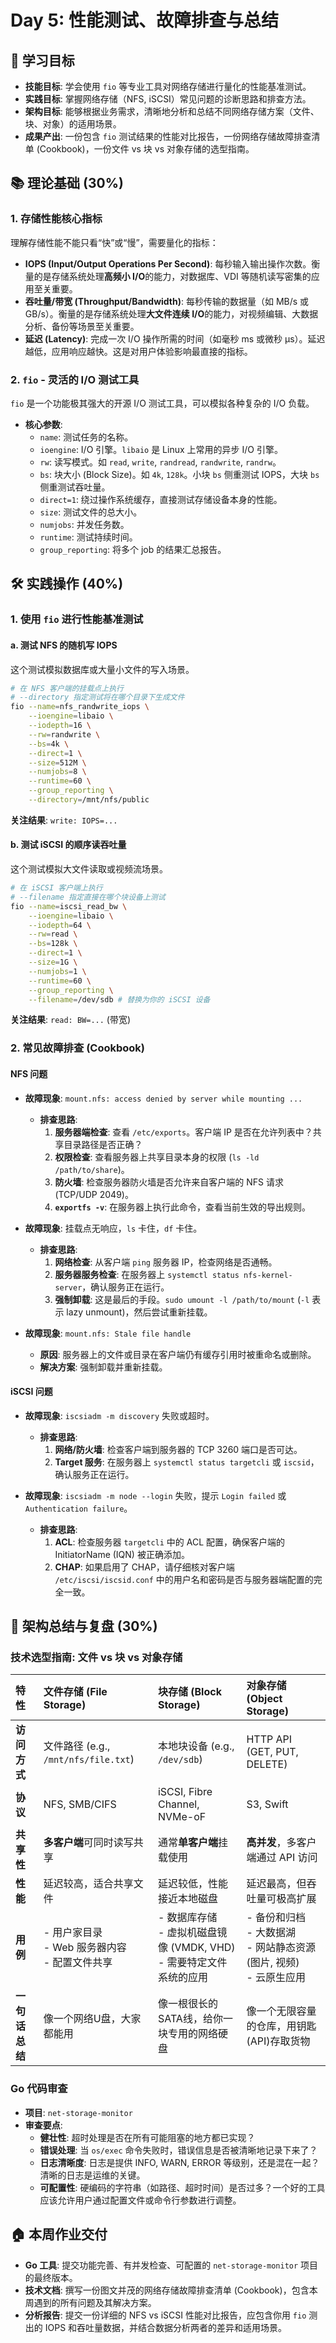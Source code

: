 # Day 5: 性能测试、故障排查与总结

## 🎯 学习目标
- **技能目标**: 学会使用 `fio` 等专业工具对网络存储进行量化的性能基准测试。
- **实践目标**: 掌握网络存储（NFS, iSCSI）常见问题的诊断思路和排查方法。
- **架构目标**: 能够根据业务需求，清晰地分析和总结不同网络存储方案（文件、块、对象）的适用场景。
- **成果产出**: 一份包含 `fio` 测试结果的性能对比报告，一份网络存储故障排查清单 (Cookbook)，一份文件 vs 块 vs 对象存储的选型指南。

## 📚 理论基础 (30%)

### 1. 存储性能核心指标
理解存储性能不能只看“快”或“慢”，需要量化的指标：
- **IOPS (Input/Output Operations Per Second)**: 每秒输入输出操作次数。衡量的是存储系统处理**高频小 I/O**的能力，对数据库、VDI 等随机读写密集的应用至关重要。
- **吞吐量/带宽 (Throughput/Bandwidth)**: 每秒传输的数据量（如 MB/s 或 GB/s）。衡量的是存储系统处理**大文件连续 I/O**的能力，对视频编辑、大数据分析、备份等场景至关重要。
- **延迟 (Latency)**: 完成一次 I/O 操作所需的时间（如毫秒 ms 或微秒 μs）。延迟越低，应用响应越快。这是对用户体验影响最直接的指标。

### 2. `fio` - 灵活的 I/O 测试工具
`fio` 是一个功能极其强大的开源 I/O 测试工具，可以模拟各种复杂的 I/O 负载。
- **核心参数**:
  - `name`: 测试任务的名称。
  - `ioengine`: I/O 引擎。`libaio` 是 Linux 上常用的异步 I/O 引擎。
  - `rw`: 读写模式。如 `read`, `write`, `randread`, `randwrite`, `randrw`。
  - `bs`: 块大小 (Block Size)。如 `4k`, `128k`。小块 `bs` 侧重测试 IOPS，大块 `bs` 侧重测试吞吐量。
  - `direct=1`: 绕过操作系统缓存，直接测试存储设备本身的性能。
  - `size`: 测试文件的总大小。
  - `numjobs`: 并发任务数。
  - `runtime`: 测试持续时间。
  - `group_reporting`: 将多个 job 的结果汇总报告。

## 🛠️ 实践操作 (40%)

### 1. 使用 `fio` 进行性能基准测试

#### a. 测试 NFS 的随机写 IOPS
这个测试模拟数据库或大量小文件的写入场景。
```bash
# 在 NFS 客户端的挂载点上执行
# --directory 指定测试将在哪个目录下生成文件
fio --name=nfs_randwrite_iops \
    --ioengine=libaio \
    --iodepth=16 \
    --rw=randwrite \
    --bs=4k \
    --direct=1 \
    --size=512M \
    --numjobs=8 \
    --runtime=60 \
    --group_reporting \
    --directory=/mnt/nfs/public
```
**关注结果**: `write: IOPS=...`

#### b. 测试 iSCSI 的顺序读吞吐量
这个测试模拟大文件读取或视频流场景。
```bash
# 在 iSCSI 客户端上执行
# --filename 指定直接在哪个块设备上测试
fio --name=iscsi_read_bw \
    --ioengine=libaio \
    --iodepth=64 \
    --rw=read \
    --bs=128k \
    --direct=1 \
    --size=1G \
    --numjobs=1 \
    --runtime=60 \
    --group_reporting \
    --filename=/dev/sdb # 替换为你的 iSCSI 设备
```
**关注结果**: `read: BW=...` (带宽)

### 2. 常见故障排查 (Cookbook)

#### NFS 问题
- **故障现象**: `mount.nfs: access denied by server while mounting ...`
  - **排查思路**:
    1. **服务器端检查**: 查看 `/etc/exports`。客户端 IP 是否在允许列表中？共享目录路径是否正确？
    2. **权限检查**: 查看服务器上共享目录本身的权限 (`ls -ld /path/to/share`)。
    3. **防火墙**: 检查服务器防火墙是否允许来自客户端的 NFS 请求 (TCP/UDP 2049)。
    4. **`exportfs -v`**: 在服务器上执行此命令，查看当前生效的导出规则。

- **故障现象**: 挂载点无响应，`ls` 卡住，`df` 卡住。
  - **排查思路**:
    1. **网络检查**: 从客户端 `ping` 服务器 IP，检查网络是否通畅。
    2. **服务器服务检查**: 在服务器上 `systemctl status nfs-kernel-server`，确认服务正在运行。
    3. **强制卸载**: 这是最后的手段。`sudo umount -l /path/to/mount` (`-l` 表示 lazy unmount)，然后尝试重新挂载。

- **故障现象**: `mount.nfs: Stale file handle`
  - **原因**: 服务器上的文件或目录在客户端仍有缓存引用时被重命名或删除。
  - **解决方案**: 强制卸载并重新挂载。

#### iSCSI 问题
- **故障现象**: `iscsiadm -m discovery` 失败或超时。
  - **排查思路**:
    1. **网络/防火墙**: 检查客户端到服务器的 TCP 3260 端口是否可达。
    2. **Target 服务**: 在服务器上 `systemctl status targetcli` 或 `iscsid`，确认服务正在运行。

- **故障现象**: `iscsiadm -m node --login` 失败，提示 `Login failed` 或 `Authentication failure`。
  - **排查思路**:
    1. **ACL**: 检查服务器 `targetcli` 中的 ACL 配置，确保客户端的 InitiatorName (IQN) 被正确添加。
    2. **CHAP**: 如果启用了 CHAP，请仔细核对客户端 `/etc/iscsi/iscsid.conf` 中的用户名和密码是否与服务器端配置的完全一致。

## 🤔 架构总结与复盘 (30%)

### 技术选型指南: 文件 vs 块 vs 对象存储

| 特性 | 文件存储 (File Storage) | 块存储 (Block Storage) | 对象存储 (Object Storage) |
| :--- | :--- | :--- | :--- |
| **访问方式** | 文件路径 (e.g., `/mnt/nfs/file.txt`) | 本地块设备 (e.g., `/dev/sdb`) | HTTP API (GET, PUT, DELETE) |
| **协议** | NFS, SMB/CIFS | iSCSI, Fibre Channel, NVMe-oF | S3, Swift |
| **共享性** | **多客户端**可同时读写共享 | 通常**单客户端**挂载使用 | **高并发**，多客户端通过 API 访问 |
| **性能** | 延迟较高，适合共享文件 | 延迟较低，性能接近本地磁盘 | 延迟最高，但吞吐量可极高扩展 |
| **用例** | - 用户家目录<br>- Web 服务器内容<br>- 配置文件共享 | - 数据库存储<br>- 虚拟机磁盘镜像 (VMDK, VHD)<br>- 需要特定文件系统的应用 | - 备份和归档<br>- 大数据湖<br>- 网站静态资源 (图片, 视频)<br>- 云原生应用 |
| **一句话总结** | 像一个网络U盘，大家都能用 | 像一根很长的SATA线，给你一块专用的网络硬盘 | 像一个无限容量的仓库，用钥匙(API)存取货物 |

### Go 代码审查
- **项目**: `net-storage-monitor`
- **审查要点**:
  - **健壮性**: 超时处理是否在所有可能阻塞的地方都已实现？
  - **错误处理**: 当 `os/exec` 命令失败时，错误信息是否被清晰地记录下来了？
  - **日志清晰度**: 日志是提供 INFO, WARN, ERROR 等级别，还是混在一起？清晰的日志是运维的关键。
  - **可配置性**: 硬编码的字符串（如路径、超时时间）是否过多？一个好的工具应该允许用户通过配置文件或命令行参数进行调整。

## 🏠 本周作业交付
- **Go 工具**: 提交功能完善、有并发检查、可配置的 `net-storage-monitor` 项目的最终版本。
- **技术文档**: 撰写一份图文并茂的网络存储故障排查清单 (Cookbook)，包含本周遇到的所有问题及其解决方案。
- **分析报告**: 提交一份详细的 NFS vs iSCSI 性能对比报告，应包含你用 `fio` 测出的 IOPS 和吞吐量数据，并结合数据分析两者的差异和适用场景。

```